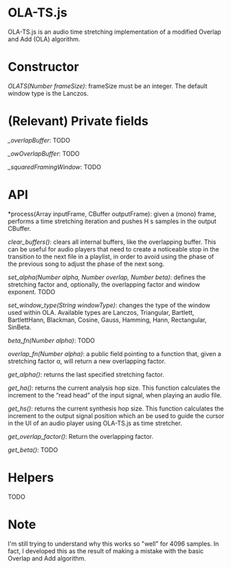 # OLA-TS.js

OLA-TS.js is an audio time stretching implementation of a modified Overlap and Add (OLA) algorithm.

# Constructor

*OLATS(Number frameSize)*: frameSize must be an integer. The default window type is the Lanczos.

# (Relevant) Private fields

*_overlapBuffer*: TODO

*_owOverlapBuffer*: TODO

*_squaredFramingWindow*: TODO

# API

*process(Array inputFrame, CBuffer outputFrame): given a (mono) frame, performs a time stretching iteration and pushes H s samples in the output CBuffer.

*clear_buffers()*: clears all internal buffers, like the overlapping buffer. This can be useful for audio players that need to create a noticeable stop in the transition to the next file in a playlist, in order to avoid using the phase of the previous song to adjust the phase of the next song.

*set_alpha(Number alpha, Number overlap, Number beta)*: defines the stretching factor and, optionally, the overlapping factor and window exponent. TODO

*set_window_type(String windowType)*: changes the type of the window used within OLA. Available types are Lanczos, Triangular, Bartlett, BartlettHann, Blackman, Cosine, Gauss, Hamming, Hann, Rectangular, SinBeta.

*beta_fn(Number alpha)*: TODO

*overlap_fn(Number alpha)*: a public field pointing to a function that, given a stretching factor α, will return a new overlapping factor.

*get_alpha()*: returns the last specified stretching factor.

*get_ha()*: returns the current analysis hop size. This function calculates the increment to the “read head” of the input signal, when playing an audio file.

*get_hs()*: returns the current synthesis hop size. This function calculates the increment to the output signal position which an be used to guide the cursor in the UI of an audio player using OLA-TS.js as time stretcher.

*get_overlap_factor()*: Return the overlapping factor.

*get_beta()*: TODO

# Helpers

TODO

# Note

I'm still trying to understand why this works so "well" for 4096 samples. In fact, I developed this as the result of making a mistake with the basic Overlap and Add algorithm.

